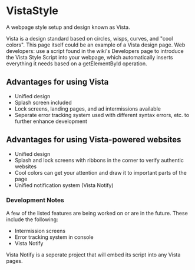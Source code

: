 # VistaStyle
A webpage style setup and design known as Vista.

Vista is a design standard based on circles, wisps, curves, and "cool colors".
This page itself could be an example of a Vista design page. Web developers: use a script found in the wiki's Developers page to introduce the Vista Style Script into your webpage, which automatically inserts everything it needs based on a getElementById operation.

## Advantages for using Vista
- Unified design
- Splash screen included
- Lock screens, landing pages, and ad intermissions available
- Seperate error tracking system used with different syntax errors, etc. to further enhance development

## Advantages for using Vista-powered websites
- Unified design
- Splash and lock screens with ribbons in the corner to verify authentic websites
- Cool colors can get your attention and draw it to important parts of the page
- Unified notification system (Vista Notify)

### Development Notes
A few of the listed features are being worked on or are in the future. These include the following:

- Intermission screens
- Error tracking system in console
- Vista Notify

Vista Notify is a seperate project that will embed its script into any Vista pages.
